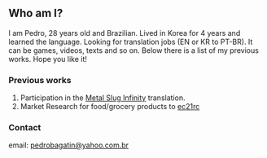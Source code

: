 ## Who am I?

I am Pedro, 28 years old and Brazilian. Lived in Korea for 4 years and learned the language. Looking for translation jobs (EN or KR to PT-BR). It can be games, videos, texts and so on. Below there is a list of my previous works. Hope you like it!

### Previous works

1. Participation in the [Metal Slug Infinity](https://play.google.com/store/apps/details?id=com.ekkorr.msf&hl=pt_BR) translation. 
2. Market Research for food/grocery products to [ec21rc](http://www.ec21rnc.com/) 

### Contact
email: pedrobagatin@yahoo.com.br

